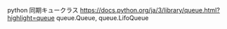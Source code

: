 python 同期キュークラス
https://docs.python.org/ja/3/library/queue.html?highlight=queue
queue.Queue, queue.LifoQueue